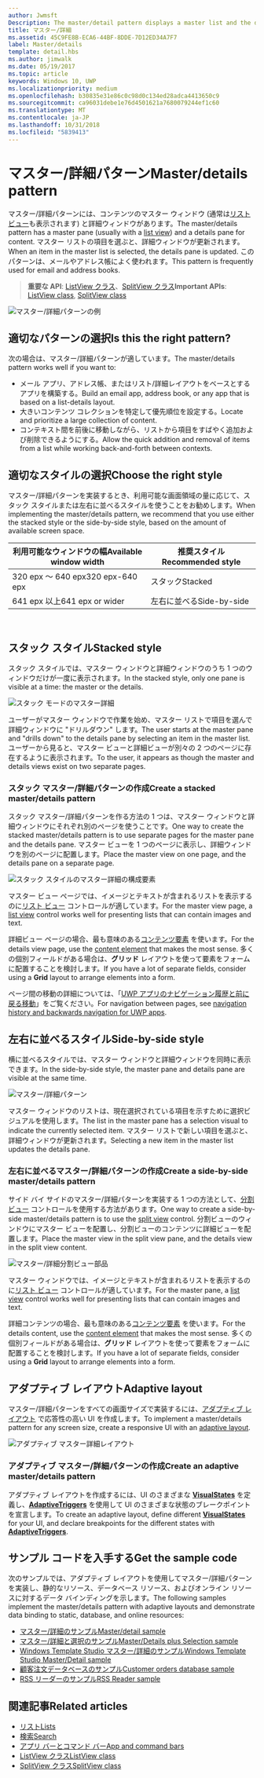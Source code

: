 ```yaml
---
author: Jwmsft
Description: The master/detail pattern displays a master list and the details for the currently selected item. This pattern is frequently used for email and contact lists/address books.
title: マスター/詳細
ms.assetid: 45C9FE8B-ECA6-44BF-8DDE-7D12ED34A7F7
label: Master/details
template: detail.hbs
ms.author: jimwalk
ms.date: 05/19/2017
ms.topic: article
keywords: Windows 10, UWP
ms.localizationpriority: medium
ms.openlocfilehash: b30835e31e86c0c98d0c134ed28adca4413650c9
ms.sourcegitcommit: ca96031debe1e76d4501621a7680079244ef1c60
ms.translationtype: MT
ms.contentlocale: ja-JP
ms.lasthandoff: 10/31/2018
ms.locfileid: "5839413"
---
```

# <a name="masterdetails-pattern"></a><span data-ttu-id="f7c4f-103">マスター/詳細パターン</span><span class="sxs-lookup"><span data-stu-id="f7c4f-103">Master/details pattern</span></span>

 

<span data-ttu-id="f7c4f-104">マスター/詳細パターンには、コンテンツのマスター ウィンドウ (通常は[リスト ビュー](lists.md)も表示されます) と詳細ウィンドウがあります。</span><span class="sxs-lookup"><span data-stu-id="f7c4f-104">The master/details pattern has a master pane (usually with a [list view](lists.md)) and a details pane for content.</span></span> <span data-ttu-id="f7c4f-105">マスター リストの項目を選ぶと、詳細ウィンドウが更新されます。</span><span class="sxs-lookup"><span data-stu-id="f7c4f-105">When an item in the master list is selected, the details pane is updated.</span></span> <span data-ttu-id="f7c4f-106">このパターンは、メールやアドレス帳によく使われます。</span><span class="sxs-lookup"><span data-stu-id="f7c4f-106">This pattern is frequently used for email and address books.</span></span>

> <span data-ttu-id="f7c4f-107">**重要な API**: [ListView クラス](https://docs.microsoft.com/en-us/uwp/api/Windows.UI.Xaml.Controls.ListView)、[SplitView クラス](https://docs.microsoft.com/en-us/uwp/api/windows.ui.xaml.controls.splitview)</span><span class="sxs-lookup"><span data-stu-id="f7c4f-107">**Important APIs**: [ListView class](https://docs.microsoft.com/en-us/uwp/api/Windows.UI.Xaml.Controls.ListView), [SplitView class](https://docs.microsoft.com/en-us/uwp/api/windows.ui.xaml.controls.splitview)</span></span>

![マスター/詳細パターンの例](images/HIGSecOne_MasterDetail.png)

## <a name="is-this-the-right-pattern"></a><span data-ttu-id="f7c4f-109">適切なパターンの選択</span><span class="sxs-lookup"><span data-stu-id="f7c4f-109">Is this the right pattern?</span></span>

<span data-ttu-id="f7c4f-110">次の場合は、マスター/詳細パターンが適しています。</span><span class="sxs-lookup"><span data-stu-id="f7c4f-110">The master/details pattern works well if you want to:</span></span>

-   <span data-ttu-id="f7c4f-111">メール アプリ、アドレス帳、またはリスト/詳細レイアウトをベースとするアプリを構築する。</span><span class="sxs-lookup"><span data-stu-id="f7c4f-111">Build an email app, address book, or any app that is based on a list-details layout.</span></span>
-   <span data-ttu-id="f7c4f-112">大きいコンテンツ コレクションを特定して優先順位を設定する。</span><span class="sxs-lookup"><span data-stu-id="f7c4f-112">Locate and prioritize a large collection of content.</span></span>
-   <span data-ttu-id="f7c4f-113">コンテキスト間を前後に移動しながら、リストから項目をすばやく追加および削除できるようにする。</span><span class="sxs-lookup"><span data-stu-id="f7c4f-113">Allow the quick addition and removal of items from a list while working back-and-forth between contexts.</span></span>

## <a name="choose-the-right-style"></a><span data-ttu-id="f7c4f-114">適切なスタイルの選択</span><span class="sxs-lookup"><span data-stu-id="f7c4f-114">Choose the right style</span></span>

<span data-ttu-id="f7c4f-115">マスター/詳細パターンを実装するとき、利用可能な画面領域の量に応じて、スタック スタイルまたは左右に並べるスタイルを使うことをお勧めします。</span><span class="sxs-lookup"><span data-stu-id="f7c4f-115">When implementing the master/details pattern, we recommend that you use either the stacked style or the side-by-side style, based on the amount of available screen space.</span></span>

| <span data-ttu-id="f7c4f-116">利用可能なウィンドウの幅</span><span class="sxs-lookup"><span data-stu-id="f7c4f-116">Available window width</span></span> | <span data-ttu-id="f7c4f-117">推奨スタイル</span><span class="sxs-lookup"><span data-stu-id="f7c4f-117">Recommended style</span></span> |
|------------------------|-------------------|
| <span data-ttu-id="f7c4f-118">320 epx ～ 640 epx</span><span class="sxs-lookup"><span data-stu-id="f7c4f-118">320 epx-640 epx</span></span>        | <span data-ttu-id="f7c4f-119">スタック</span><span class="sxs-lookup"><span data-stu-id="f7c4f-119">Stacked</span></span>           |
| <span data-ttu-id="f7c4f-120">641 epx 以上</span><span class="sxs-lookup"><span data-stu-id="f7c4f-120">641 epx or wider</span></span>       | <span data-ttu-id="f7c4f-121">左右に並べる</span><span class="sxs-lookup"><span data-stu-id="f7c4f-121">Side-by-side</span></span>      |

 
## <a name="stacked-style"></a><span data-ttu-id="f7c4f-122">スタック スタイル</span><span class="sxs-lookup"><span data-stu-id="f7c4f-122">Stacked style</span></span>

<span data-ttu-id="f7c4f-123">スタック スタイルでは、マスター ウィンドウと詳細ウィンドウのうち 1 つのウィンドウだけが一度に表示されます。</span><span class="sxs-lookup"><span data-stu-id="f7c4f-123">In the stacked style, only one pane is visible at a time: the master or the details.</span></span>

![スタック モードのマスター詳細](images/patterns-md-stacked.png)

<span data-ttu-id="f7c4f-125">ユーザーがマスター ウィンドウで作業を始め、マスター リストで項目を選んで詳細ウィンドウに "ドリルダウン" します。</span><span class="sxs-lookup"><span data-stu-id="f7c4f-125">The user starts at the master pane and "drills down" to the details pane by selecting an item in the master list.</span></span> <span data-ttu-id="f7c4f-126">ユーザーから見ると、マスター ビューと詳細ビューが別々の 2 つのページに存在するように表示されます。</span><span class="sxs-lookup"><span data-stu-id="f7c4f-126">To the user, it appears as though the master and details views exist on two separate pages.</span></span>

### <a name="create-a-stacked-masterdetails-pattern"></a><span data-ttu-id="f7c4f-127">スタック マスター/詳細パターンの作成</span><span class="sxs-lookup"><span data-stu-id="f7c4f-127">Create a stacked master/details pattern</span></span>

<span data-ttu-id="f7c4f-128">スタック マスター/詳細パターンを作る方法の 1 つは、マスター ウィンドウと詳細ウィンドウにそれぞれ別のページを使うことです。</span><span class="sxs-lookup"><span data-stu-id="f7c4f-128">One way to create the stacked master/details pattern is to use separate pages for the master pane and the details pane.</span></span> <span data-ttu-id="f7c4f-129">マスター ビューを 1 つのページに表示し、詳細ウィンドウを別のページに配置します。</span><span class="sxs-lookup"><span data-stu-id="f7c4f-129">Place the master view on one page, and the details pane on a separate page.</span></span>

![スタック スタイルのマスター詳細の構成要素](images/patterns-md-stacked-parts.png)

<span data-ttu-id="f7c4f-131">マスター ビュー ページでは、イメージとテキストが含まれるリストを表示するのに[リスト ビュー](lists.md) コントロールが適しています。</span><span class="sxs-lookup"><span data-stu-id="f7c4f-131">For the master view page, a [list view](lists.md) control works well for presenting lists that can contain images and text.</span></span> 

<span data-ttu-id="f7c4f-132">詳細ビュー ページの場合、最も意味のある[コンテンツ要素](../layout/layout-panels.md) を使います。</span><span class="sxs-lookup"><span data-stu-id="f7c4f-132">For the details view page, use the [content element](../layout/layout-panels.md) that makes the most sense.</span></span> <span data-ttu-id="f7c4f-133">多くの個別フィールドがある場合は、**グリッド** レイアウトを使って要素をフォームに配置することを検討します。</span><span class="sxs-lookup"><span data-stu-id="f7c4f-133">If you have a lot of separate fields, consider using a **Grid** layout to arrange elements into a form.</span></span>

<span data-ttu-id="f7c4f-134">ページ間の移動の詳細については、「[UWP アプリのナビゲーション履歴と前に戻る移動](../basics/navigation-history-and-backwards-navigation.md)」をご覧ください。</span><span class="sxs-lookup"><span data-stu-id="f7c4f-134">For navigation between pages, see [navigation history and backwards navigation for UWP apps](../basics/navigation-history-and-backwards-navigation.md).</span></span>

## <a name="side-by-side-style"></a><span data-ttu-id="f7c4f-135">左右に並べるスタイル</span><span class="sxs-lookup"><span data-stu-id="f7c4f-135">Side-by-side style</span></span>

<span data-ttu-id="f7c4f-136">横に並べるスタイルでは、マスター ウィンドウと詳細ウィンドウを同時に表示できます。</span><span class="sxs-lookup"><span data-stu-id="f7c4f-136">In the side-by-side style, the master pane and details pane are visible at the same time.</span></span>

![マスター/詳細パターン](images/patterns-masterdetail-400x227.png)

<span data-ttu-id="f7c4f-138">マスター ウィンドウのリストは、現在選択されている項目を示すために選択ビジュアルを使用します。</span><span class="sxs-lookup"><span data-stu-id="f7c4f-138">The list in the master pane has a selection visual to indicate the currently selected item.</span></span> <span data-ttu-id="f7c4f-139">マスター リストで新しい項目を選ぶと、詳細ウィンドウが更新されます。</span><span class="sxs-lookup"><span data-stu-id="f7c4f-139">Selecting a new item in the master list updates the details pane.</span></span>

### <a name="create-a-side-by-side-masterdetails-pattern"></a><span data-ttu-id="f7c4f-140">左右に並べるマスター/詳細パターンの作成</span><span class="sxs-lookup"><span data-stu-id="f7c4f-140">Create a side-by-side master/details pattern</span></span>

<span data-ttu-id="f7c4f-141">サイド バイ サイドのマスター/詳細パターンを実装する 1 つの方法として、[分割ビュー](split-view.md) コントロールを使用する方法があります。</span><span class="sxs-lookup"><span data-stu-id="f7c4f-141">One way to create a side-by-side master/details pattern is to use the [split view](split-view.md) control.</span></span> <span data-ttu-id="f7c4f-142">分割ビューのウィンドウにマスター ビューを配置し、分割ビューのコンテンツに詳細ビューを配置します。</span><span class="sxs-lookup"><span data-stu-id="f7c4f-142">Place the master view in the split view pane, and the details view in the split view content.</span></span>

![マスター/詳細分割ビュー部品](images/patterns_md_splitview_parts.png)

<span data-ttu-id="f7c4f-144">マスター ウィンドウでは、イメージとテキストが含まれるリストを表示するのに[リスト ビュー](lists.md) コントロールが適しています。</span><span class="sxs-lookup"><span data-stu-id="f7c4f-144">For the master pane, a [list view](lists.md) control works well for presenting lists that can contain images and text.</span></span>

<span data-ttu-id="f7c4f-145">詳細コンテンツの場合、最も意味のある[コンテンツ要素](../layout/layout-panels.md) を使います。</span><span class="sxs-lookup"><span data-stu-id="f7c4f-145">For the details content, use the [content element](../layout/layout-panels.md) that makes the most sense.</span></span> <span data-ttu-id="f7c4f-146">多くの個別フィールドがある場合は、**グリッド** レイアウトを使って要素をフォームに配置することを検討します。</span><span class="sxs-lookup"><span data-stu-id="f7c4f-146">If you have a lot of separate fields, consider using a **Grid** layout to arrange elements into a form.</span></span>

## <a name="adaptive-layout"></a><span data-ttu-id="f7c4f-147">アダプティブ レイアウト</span><span class="sxs-lookup"><span data-stu-id="f7c4f-147">Adaptive layout</span></span>

<span data-ttu-id="f7c4f-148">マスター/詳細パターンをすべての画面サイズで実装するには、[アダプティブ レイアウト](../layout/layouts-with-xaml.md) で応答性の高い UI を作成します。</span><span class="sxs-lookup"><span data-stu-id="f7c4f-148">To implement a master/details pattern for any screen size, create a responsive UI with an [adaptive layout](../layout/layouts-with-xaml.md).</span></span>

![アダプティブ マスター詳細レイアウト](images/patterns_masterdetail.png)

### <a name="create-an-adaptive-masterdetails-pattern"></a><span data-ttu-id="f7c4f-150">アダプティブ マスター/詳細パターンの作成</span><span class="sxs-lookup"><span data-stu-id="f7c4f-150">Create an adaptive master/details pattern</span></span>
<span data-ttu-id="f7c4f-151">アダプティブ レイアウトを作成するには、UI のさまざまな [**VisualStates**](https://docs.microsoft.com/en-us/uwp/api/windows.ui.xaml.visualstate) を定義し、[**AdaptiveTriggers**](https://docs.microsoft.com/en-us/uwp/api/Windows.UI.Xaml.AdaptiveTrigger) を使用して UI のさまざまな状態のブレークポイントを宣言します。</span><span class="sxs-lookup"><span data-stu-id="f7c4f-151">To create an adaptive layout, define different [**VisualStates**](https://docs.microsoft.com/en-us/uwp/api/windows.ui.xaml.visualstate) for your UI, and declare breakpoints for the different states with [**AdaptiveTriggers**](https://docs.microsoft.com/en-us/uwp/api/Windows.UI.Xaml.AdaptiveTrigger).</span></span>

## <a name="get-the-sample-code"></a><span data-ttu-id="f7c4f-152">サンプル コードを入手する</span><span class="sxs-lookup"><span data-stu-id="f7c4f-152">Get the sample code</span></span>

<span data-ttu-id="f7c4f-153">次のサンプルでは、アダプティブ レイアウトを使用してマスター/詳細パターンを実装し、静的なリソース、データベース リソース、およびオンライン リソースに対するデータ バインディングを示します。</span><span class="sxs-lookup"><span data-stu-id="f7c4f-153">The following samples implement the master/details pattern with adaptive layouts and demonstrate data binding to static, database, and online resources:</span></span> 
- [<span data-ttu-id="f7c4f-154">マスター/詳細のサンプル</span><span class="sxs-lookup"><span data-stu-id="f7c4f-154">Master/detail sample</span></span>](https://github.com/Microsoft/Windows-universal-samples/tree/master/Samples/XamlMasterDetail) 
- [<span data-ttu-id="f7c4f-155">マスター/詳細と選択のサンプル</span><span class="sxs-lookup"><span data-stu-id="f7c4f-155">Master/Details plus Selection sample</span></span>](https://github.com/Microsoft/Windows-universal-samples/tree/master/Samples/XamlListView)
- [<span data-ttu-id="f7c4f-156">Windows Template Studio マスター/詳細のサンプル</span><span class="sxs-lookup"><span data-stu-id="f7c4f-156">Windows Template Studio Master/Detail sample</span></span>](https://github.com/Microsoft/WindowsTemplateStudio/tree/master/templates/Uwp/Pages/MasterDetail)
- [<span data-ttu-id="f7c4f-157">顧客注文データベースのサンプル</span><span class="sxs-lookup"><span data-stu-id="f7c4f-157">Customer orders database sample</span></span>](https://github.com/Microsoft/Windows-appsample-customers-orders-database)
- [<span data-ttu-id="f7c4f-158">RSS リーダーのサンプル</span><span class="sxs-lookup"><span data-stu-id="f7c4f-158">RSS Reader sample</span></span>](https://github.com/Microsoft/Windows-appsample-rssreader)

## <a name="related-articles"></a><span data-ttu-id="f7c4f-159">関連記事</span><span class="sxs-lookup"><span data-stu-id="f7c4f-159">Related articles</span></span>

- [<span data-ttu-id="f7c4f-160">リスト</span><span class="sxs-lookup"><span data-stu-id="f7c4f-160">Lists</span></span>](lists.md)
- [<span data-ttu-id="f7c4f-161">検索</span><span class="sxs-lookup"><span data-stu-id="f7c4f-161">Search</span></span>](search.md)
- [<span data-ttu-id="f7c4f-162">アプリ バーとコマンド バー</span><span class="sxs-lookup"><span data-stu-id="f7c4f-162">App and command bars</span></span>](app-bars.md)
- [<span data-ttu-id="f7c4f-163">ListView クラス</span><span class="sxs-lookup"><span data-stu-id="f7c4f-163">ListView class</span></span>](https://docs.microsoft.com/en-us/uwp/api/Windows.UI.Xaml.Controls.ListView)
- [<span data-ttu-id="f7c4f-164">SplitView クラス</span><span class="sxs-lookup"><span data-stu-id="f7c4f-164">SplitView class</span></span>](https://docs.microsoft.com/en-us/uwp/api/windows.ui.xaml.controls.splitview)
